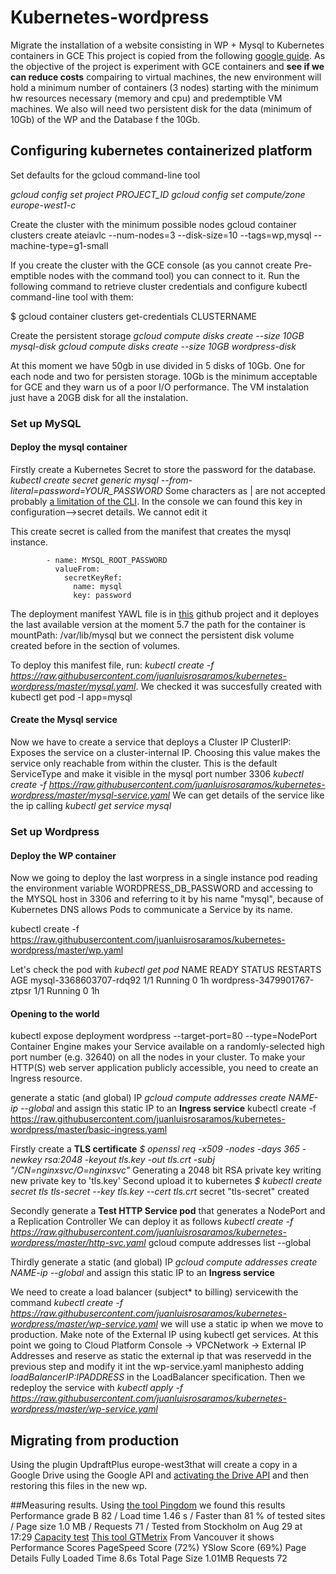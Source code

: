 # Kubernetes-wordpress

Migrate the installation of a website consisting in WP + Mysql to Kubernetes containers in GCE
This project is copied from the following [google guide](https://cloud.google.com/container-engine/docs/tutorials/persistent-disk). As the objective of the project is experiment with GCE containers and **see if we can reduce costs** compairing to virtual machines, the new environment will hold a minimum number of containers (3 nodes) starting with the minimum hw resources necessary (memory and cpu) and predemptible VM machines. We also will need two persistent disk for the data (minimum of 10Gb) of the WP and the Database f the 10Gb.

## Configuring kubernetes containerized platform
Set defaults for the gcloud command-line tool

*gcloud config set project PROJECT_ID*
*gcloud config set compute/zone europe-west1-c*

Create the cluster with the minimum possible nodes
gcloud container clusters create ateiavlc --num-nodes=3 --disk-size=10  --tags=wp,mysql --machine-type=g1-small 

If you create the cluster with the GCE console (as you cannot create Pre-emptible nodes with the command tool) you can connect to it. Run the following command to retrieve cluster credentials and configure kubectl command-line tool with them:

$ gcloud container clusters get-credentials CLUSTERNAME

Create the persistent storage
*gcloud compute disks create --size 10GB mysql-disk*
*gcloud compute disks create --size 10GB wordpress-disk*

At this moment we have 50gb in use divided in 5 disks of 10Gb. One for each node and two for persisten storage. 10Gb is the minimum acceptable for GCE and they warn us of a poor I/O performance. The VM instalation just have a 20GB disk for all the instalation.

### Set up MySQL
#### Deploy the mysql container
Firstly create a Kubernetes Secret to store the password for the database. *kubectl create secret generic mysql --from-literal=password=YOUR_PASSWORD* Some characters as | are not accepted probably [a limitation of the CLI](https://kubernetes.io/docs/concepts/configuration/secret/). In the console we can found this key in configuration-->secret details. We cannot edit it 

This create secret is called from the manifest that creates the mysql instance. 

            - name: MYSQL_ROOT_PASSWORD
              valueFrom:
                secretKeyRef:
                  name: mysql
                  key: password
                  
The deployment manifest YAWL file is in [this](https://raw.githubusercontent.com/juanluisrosaramos/kubernetes-wordpress/master/mysql.yaml) github project and it deployes the last available version at the moment 5.7 the path for the container is mountPath: /var/lib/mysql but we connect the persistent disk volume created before in the section of volumes.

To deploy this manifest file, run: *kubectl create -f https://raw.githubusercontent.com/juanluisrosaramos/kubernetes-wordpress/master/mysql.yaml*. We checked it was succesfully created with kubectl get pod -l app=mysql

#### Create the Mysql service
Now we have to create a service that deploys a Cluster IP ClusterIP: Exposes the service on a cluster-internal IP. Choosing this value makes the service only reachable from within the cluster. This is the default ServiceType and make it visible in the mysql port number 3306
*kubectl create -f https://raw.githubusercontent.com/juanluisrosaramos/kubernetes-wordpress/master/mysql-service.yaml*
We can get details of the service like the ip calling *kubectl get service mysql*

### Set up Wordpress
#### Deploy the WP container
Now we going to deploy the last worpress in a single instance pod reading the environment variable WORDPRESS_DB_PASSWORD and accessing to the MYSQL host in 3306 and referring to it by his name "mysql", because of Kubernetes DNS allows Pods to communicate a Service by its name.

kubectl create -f  https://raw.githubusercontent.com/juanluisrosaramos/kubernetes-wordpress/master/wp.yaml

Let's check the pod with *kubectl get pod*
NAME                         READY     STATUS    RESTARTS   AGE
mysql-3368603707-rdq92       1/1       Running   0          1h
wordpress-3479901767-ztpsr   1/1       Running   0          1h

#### Opening to the world

kubectl expose deployment wordpress --target-port=80  --type=NodePort
Container Engine makes your Service available on a randomly-selected high port number (e.g. 32640) on all the nodes in your cluster. To make your HTTP(S) web server application publicly accessible, you need to create an Ingress resource.

generate a static (and global) IP  *gcloud compute addresses create NAME-ip --global* and assign this static IP to an **Ingress service**
kubectl create -f https://raw.githubusercontent.com/juanluisrosaramos/kubernetes-wordpress/master/basic-ingress.yaml


Firstly create a **TLS certificate**
*$ openssl req -x509 -nodes -days 365 -newkey rsa:2048 -keyout tls.key -out tls.crt -subj "/CN=nginxsvc/O=nginxsvc"*
Generating a 2048 bit RSA private key writing new private key to 'tls.key'
Second upload it to kubernetes
*$ kubectl create secret tls tls-secret --key tls.key --cert tls.crt*
secret "tls-secret" created

Secondly generate a **Test HTTP Service pod** that generates a NodePort and a Replication Controller We can deploy it as follows *kubectl create -f https://raw.githubusercontent.com/juanluisrosaramos/kubernetes-wordpress/master/http-svc.yaml*
gcloud compute addresses list --global

Thirdly generate a static (and global) IP  *gcloud compute addresses create NAME-ip --global* and assign this static IP to an **Ingress service**

We need to create a load balancer (subject* to billing) servicewith the command *kubectl create -f https://raw.githubusercontent.com/juanluisrosaramos/kubernetes-wordpress/master/wp-service.yaml* we will use a static ip when we move to production. Make note of the External IP using kubectl get services. 
At this point we going to Cloud Platform Console -> VPCNetwork -> External IP Addresses and reserve as static the external ip that was reservedd in the previous step and modify it int the wp-service.yaml maniphesto adding *loadBalancerIP:IPADDRESS* in the LoadBalancer specification. Then we redeploy the service with *kubectl apply -f https://raw.githubusercontent.com/juanluisrosaramos/kubernetes-wordpress/master/wp-service.yaml*

## Migrating from production 
Using the plugin UpdraftPlus europe-west3that will create a copy in a Google Drive using the Google API and [activating the Drive API](https://updraftplus.com/support/configuring-google-drive-api-access-in-updraftplus/) and then restoring this files in the new wp.

##Measuring results.
Using [the tool Pingdom](https://tools.pingdom.com) we found this results
Performance grade B 82 / Load time 1.46 s / Faster than 81 % of tested sites / Page size  1.0 MB / Requests 71 / Tested from  Stockholm on Aug 29 at 17:29
[Capacity test](https://app.loadimpact.com/load-test/6095abf1-1d5b-4b5b-8e9d-4e870ab83b2d?charts=type%3D1%3Bsid%3D__li_bandwidth%3A1%3BdataKey%3Davg%3B%3Btype%3D1%3Bsid%3D__li_requests_per_second%3A1%3BdataKey%3Davg%3B%3Btype%3D1%3Bsid%3D__li_connections_active%3A1%3BdataKey%3Dvalue%3B%3Btype%3D8%3Bsid%3D__li_loadgen_cpu_utilization%3A1%3BdataKey%3Dvalue%3B%3Btype%3D8%3Bsid%3D__li_loadgen_memory_utilization%3A1%3BdataKey%3Dvalue%3B%3Btype%3D1%3Bsid%3D__li_failure_rate%3A1%3BdataKey%3Davg%3B%3Btype%3D1%3Bsid%3D__li_user_load_time%3A1%3BdataKey%3Dvalue&large-charts=type%3D1%3Bsid%3D__li_clients_active%3A1%3BdataKey%3Dvalue%3B%3Btype%3D1%3Bsid%3D__li_user_load_time%3A1%3BdataKey%3Dvalue)
[This tool GTMetrix](https://gtmetrix.com/reports/www.ateiavlc.org/bsDr9Flb) From Vancouver it shows Performance Scores PageSpeed Score (72%) YSlow Score (69%) Page Details Fully Loaded Time
8.6s Total Page Size 1.01MB Requests 72 
